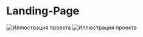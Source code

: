 # Landing-Page

![Иллюстрация проекта](https://i.postimg.cc/BvSZTPJT/landing-Page.jpg)
![Иллюстрация проекта](https://i.postimg.cc/DywtPQGy/landing-Page2.jpg)